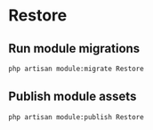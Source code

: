 # Restore



## Run module migrations

```sh
php artisan module:migrate Restore
```



## Publish module assets

```sh
php artisan module:publish Restore
```



